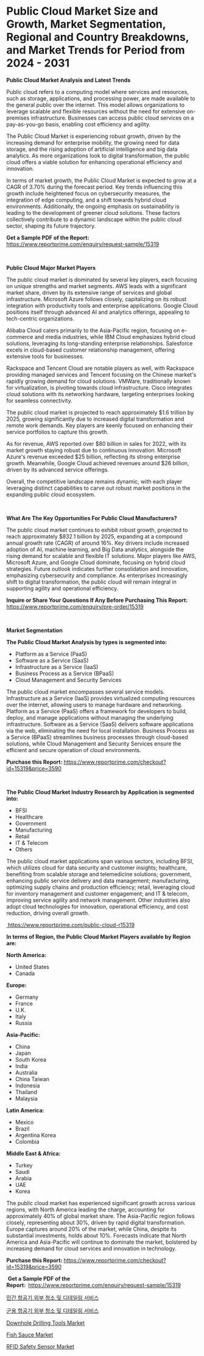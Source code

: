 <p><h1>Public Cloud Market Size and Growth, Market Segmentation, Regional and Country Breakdowns, and Market Trends for Period from 2024 -  2031</h1></p><p><strong>Public Cloud Market Analysis and Latest Trends</strong></p>
<p><p>Public cloud refers to a computing model where services and resources, such as storage, applications, and processing power, are made available to the general public over the internet. This model allows organizations to leverage scalable and flexible resources without the need for extensive on-premises infrastructure. Businesses can access public cloud services on a pay-as-you-go basis, enabling cost efficiency and agility.</p><p>The Public Cloud Market is experiencing robust growth, driven by the increasing demand for enterprise mobility, the growing need for data storage, and the rising adoption of artificial intelligence and big data analytics. As more organizations look to digital transformation, the public cloud offers a viable solution for enhancing operational efficiency and innovation.</p><p>In terms of market growth, the Public Cloud Market is expected to grow at a CAGR of 3.70% during the forecast period. Key trends influencing this growth include heightened focus on cybersecurity measures, the integration of edge computing, and a shift towards hybrid cloud environments. Additionally, the ongoing emphasis on sustainability is leading to the development of greener cloud solutions. These factors collectively contribute to a dynamic landscape within the public cloud sector, shaping its future trajectory.</p></p>
<p><strong>Get a Sample PDF of the Report:&nbsp;</strong> <a href="https://www.reportprime.com/enquiry/request-sample/15319">https://www.reportprime.com/enquiry/request-sample/15319</a></p>
<p>&nbsp;</p>
<p><strong>Public Cloud Major Market Players</strong></p>
<p><p>The public cloud market is dominated by several key players, each focusing on unique strengths and market segments. AWS leads with a significant market share, driven by its extensive range of services and global infrastructure. Microsoft Azure follows closely, capitalizing on its robust integration with productivity tools and enterprise applications. Google Cloud positions itself through advanced AI and analytics offerings, appealing to tech-centric organizations.</p><p>Alibaba Cloud caters primarily to the Asia-Pacific region, focusing on e-commerce and media industries, while IBM Cloud emphasizes hybrid cloud solutions, leveraging its long-standing enterprise relationships. Salesforce excels in cloud-based customer relationship management, offering extensive tools for businesses. </p><p>Rackspace and Tencent Cloud are notable players as well, with Rackspace providing managed services and Tencent focusing on the Chinese market's rapidly growing demand for cloud solutions. VMWare, traditionally known for virtualization, is pivoting towards cloud infrastructure. Cisco integrates cloud solutions with its networking hardware, targeting enterprises looking for seamless connectivity.</p><p>The public cloud market is projected to reach approximately $1.6 trillion by 2025, growing significantly due to increased digital transformation and remote work demands. Key players are keenly focused on enhancing their service portfolios to capture this growth.</p><p>As for revenue, AWS reported over $80 billion in sales for 2022, with its market growth staying robust due to continuous innovation. Microsoft Azure's revenue exceeded $25 billion, reflecting its strong enterprise growth. Meanwhile, Google Cloud achieved revenues around $26 billion, driven by its advanced service offerings.</p><p>Overall, the competitive landscape remains dynamic, with each player leveraging distinct capabilities to carve out robust market positions in the expanding public cloud ecosystem.</p></p>
<p>&nbsp;</p>
<p><strong>What Are The Key Opportunities For Public Cloud Manufacturers?</strong></p>
<p><p>The public cloud market continues to exhibit robust growth, projected to reach approximately $832.1 billion by 2025, expanding at a compound annual growth rate (CAGR) of around 16%. Key drivers include increased adoption of AI, machine learning, and Big Data analytics, alongside the rising demand for scalable and flexible IT solutions. Major players like AWS, Microsoft Azure, and Google Cloud dominate, focusing on hybrid cloud strategies. Future outlook indicates further consolidation and innovation, emphasizing cybersecurity and compliance. As enterprises increasingly shift to digital transformation, the public cloud will remain integral in supporting agility and operational efficiency.</p></p>
<p><strong>Inquire or Share Your Questions If Any Before Purchasing This Report:</strong> <a href="https://www.reportprime.com/enquiry/pre-order/15319">https://www.reportprime.com/enquiry/pre-order/15319</a></p>
<p>&nbsp;</p>
<p><strong>Market Segmentation</strong></p>
<p><strong>The Public Cloud Market Analysis by types is segmented into:</strong></p>
<p><ul><li>Platform as a Service (PaaS)</li><li>Software as a Service (SaaS)</li><li>Infrastructure as a Service (IaaS)</li><li>Business Process as a Service (BPaaS)</li><li>Cloud Management and Security Services</li></ul></p>
<p><p>The public cloud market encompasses several service models. Infrastructure as a Service (IaaS) provides virtualized computing resources over the internet, allowing users to manage hardware and networking. Platform as a Service (PaaS) offers a framework for developers to build, deploy, and manage applications without managing the underlying infrastructure. Software as a Service (SaaS) delivers software applications via the web, eliminating the need for local installation. Business Process as a Service (BPaaS) streamlines business processes through cloud-based solutions, while Cloud Management and Security Services ensure the efficient and secure operation of cloud environments.</p></p>
<p><strong>Purchase this Report:&nbsp;</strong><a href="https://www.reportprime.com/checkout?id=15319&price=3590">https://www.reportprime.com/checkout?id=15319&price=3590</a></p>
<p>&nbsp;</p>
<p><strong>The Public Cloud Market Industry Research by Application is segmented into:</strong></p>
<p><ul><li>BFSI</li><li>Healthcare</li><li>Government</li><li>Manufacturing</li><li>Retail</li><li>IT & Telecom</li><li>Others</li></ul></p>
<p><p>The public cloud market applications span various sectors, including BFSI, which utilizes cloud for data security and customer insights; healthcare, benefiting from scalable storage and telemedicine solutions; government, enhancing public service delivery and data management; manufacturing, optimizing supply chains and production efficiency; retail, leveraging cloud for inventory management and customer engagement; and IT & telecom, improving service agility and network management. Other industries also adopt cloud technologies for innovation, operational efficiency, and cost reduction, driving overall growth.</p></p>
<p><a href="https://www.reportprime.com/public-cloud-r15319">&nbsp;https://www.reportprime.com/public-cloud-r15319</a></p>
<p><strong>In terms of Region, the Public Cloud Market Players available by Region are:</strong></p>
<p>
    <p> <strong> North America: </strong>
        <ul>
            <li>United States</li>
            <li>Canada</li>
        </ul>
        </p> 
    <p> <strong> Europe: </strong>
        <ul>
            <li>Germany</li>
            <li>France</li>
            <li>U.K.</li>
            <li>Italy</li>
            <li>Russia</li>
        </ul>
        </p> 
    <p> <strong> Asia-Pacific: </strong>
        <ul>
            <li>China</li>
            <li>Japan</li>
            <li>South Korea</li>
            <li>India</li>
            <li>Australia</li>
            <li>China Taiwan</li>
            <li>Indonesia</li>
            <li>Thailand</li>
            <li>Malaysia</li>
        </ul>
        </p> 
    <p> <strong> Latin America: </strong>
        <ul>
            <li>Mexico</li>
            <li>Brazil</li>
            <li>Argentina Korea</li>
            <li>Colombia</li>
        </ul>
        </p> 
    <p> <strong> Middle East & Africa: </strong>
        <ul>
            <li>Turkey</li>
            <li>Saudi</li>
            <li>Arabia</li>
            <li>UAE</li>
            <li>Korea</li>
        </ul>
    </p>
    </p>
<p><p>The public cloud market has experienced significant growth across various regions, with North America leading the charge, accounting for approximately 40% of global market share. The Asia-Pacific region follows closely, representing about 30%, driven by rapid digital transformation. Europe captures around 20% of the market, while China, despite its substantial investments, holds about 10%. Forecasts indicate that North America and Asia-Pacific will continue to dominate the market, bolstered by increasing demand for cloud services and innovation in technology.</p></p>
<p><strong>Purchase this Report: </strong><a href="https://www.reportprime.com/checkout?id=15319&price=3590">https://www.reportprime.com/checkout?id=15319&price=3590</a></p>
<p>&nbsp;<strong>Get a Sample PDF of the Report:&nbsp;&nbsp;</strong><a href="https://www.reportprime.com/enquiry/request-sample/15319">https://www.reportprime.com/enquiry/request-sample/15319</a></p>
<p><strong></strong></p>
<p><p><a href="https://medium.com/@robertojones8678/%EC%84%B8%EA%B3%84-civil-aircraft-exterior-cleaning-and-detailing-services-market-%EC%9D%80-2024%EC%97%90%EC%84%9C-2031%EB%A1%9C-%EC%97%B0%ED%8F%89%EA%B7%A0-%EC%A6%9D%EA%B0%80%EC%9C%A8%EC%9D%84-%EB%B3%B4%EC%9D%BC-%EA%B2%83%EC%9C%BC%EB%A1%9C-ea9821e47cbb">민간 항공기 외부 청소 및 디테일링 서비스</a></p><p><a href="https://medium.com/@robertojones8678/%EC%84%B8%EA%B3%84-military-aircraft-exterior-cleaning-and-detailing-services-market-%EC%9D%80-2024%EC%97%90%EC%84%9C-2031%EB%A1%9C-%EC%97%B0%ED%8F%89%EA%B7%A0-%EC%A6%9D%EA%B0%80%EC%9C%A8%EC%9D%84-%EB%B3%B4%EC%9D%BC-89f37769ef69">군용 항공기 외부 청소 및 디테일링 서비스</a></p><p><a href="https://www.linkedin.com/pulse/downhole-drilling-tools-industry-insights-report-analyzing-9lxie?trackingId=HiF5lvLYRUSQlwiAY7hyuw%3D%3D">Downhole Drilling Tools Market</a></p><p><a href="https://www.linkedin.com/pulse/global-fish-sauce-market-projected-grow-cagr-122-forcasted-zotte?trackingId=vivhnnq%2BQX6I%2F%2FIHudJCDg%3D%3D">Fish Sauce Market</a></p><p><a href="https://medium.com/@joseph.baker466547/emerging-market-trends-and-regional-analysis-of-rfid-safety-sensor-market-forecasted-for-period-36f11de9ff7e">RFID Safety Sensor Market</a></p></p>
